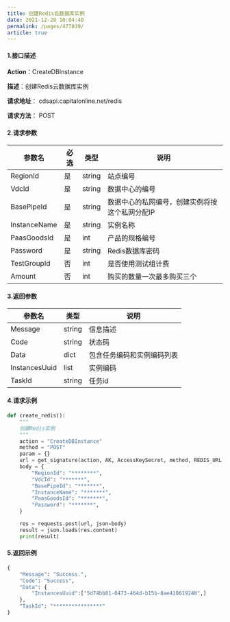 ```yaml
---
title: 创建Redis云数据库实例
date: 2021-12-20 10:04:40
permalink: /pages/477039/
article: true
---
```


#### 1.接口描述

**Action**：CreateDBInstance

**描述**：创建Redis云数据库实例

**请求地址**： cdsapi.capitalonline.net/redis

**请求方法**： POST

#### 2.请求参数

| 参数名       | 必选 | 类型   | 说明                                           |
| ------------ | ---- | ------ | ---------------------------------------------- |
| RegionId     | 是   | string | 站点编号                                       |
| VdcId        | 是   | string | 数据中心的编号                                 |
| BasePipeId   | 是   | string | 数据中心的私网编号，创建实例将按这个私网分配IP |
| InstanceName | 是   | string | 实例名称                                       |
| PaasGoodsId  | 是   | int    | 产品的规格编号                                 |
| Password     | 是   | string | Redis数据库密码                                |
| TestGroupId  | 否   | int    | 是否使用测试组计费                             |
| Amount       | 否   | int    | 购买的数量一次最多购买三个                     |

#### 3.返回参数

| 参数名        | 类型   | 说明                       |
| ------------- | ------ | -------------------------- |
| Message       | string | 信息描述                   |
| Code          | string | 状态码                     |
| Data          | dict   | 包含任务编码和实例编码列表 |
| InstancesUuid | list   | 实例编码                   |
| TaskId        | string | 任务id                     |

#### 4.请求示例

```python
def create_redis():
    """
    创建Redis实例
    """
    action = "CreateDBInstance"
    method = "POST"
    param = {}
    url = get_signature(action, AK, AccessKeySecret, method, REDIS_URL, param=param)
    body = {
        "RegionId": "********",
        "VdcId": "*******",
        "BasePipeId": "*******",
        "InstanceName": "*******",
        "PaasGoodsId": "*******",
        "Password": "*******",
    }

    res = requests.post(url, json=body)
    result = json.loads(res.content)
    print(result)
```

#### 5.返回示例

```python
{
    "Message": "Success.",
    "Code": "Success",
    "Data": {
        "InstancesUuid":["5d74bb81-0473-464d-b15b-0ae418619248",]
    },
    "TaskId": "****************"
}
```

